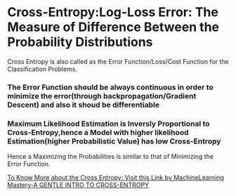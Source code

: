 <h1>Cross-Entropy:Log-Loss Error: The Measure of Difference Between the Probability Distributions</h1>

Cross Entropy is also called as the Error Function/Loss/Cost Function for the Classification Problems.

<h3>The Error Function should be always continuous in order to minimize the error(through backpropagation/Gradient Descent) and also it shoud be differentiable</h3>

<h3>Maximum Likelihood Estimation is Inversly Proportional to Cross-Entropy,hence a Model with higher likelihood Estimation(higher Probabilistic Value) has low Cross-Entropy</h3>

Hence a Maximizing the Probabilities is similar to that of Minimizing the Error Function.

[To Know More about the Cross Entropy: Visit this Link by MachineLearning Mastery-A GENTLE INTRO TO CROSS-ENTROPY](https://machinelearningmastery.com/cross-entropy-for-machine-learning/)
